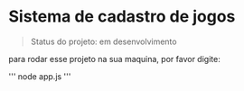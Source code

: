 # Sistema de cadastro de jogos #

>Status do projeto: em desenvolvimento

para rodar esse projeto na sua maquina, por favor digite:

'''
node app.js
'''
